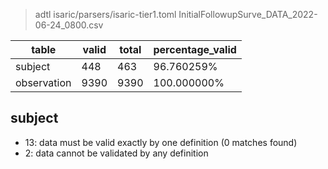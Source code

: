 > adtl isaric/parsers/isaric-tier1.toml InitialFollowupSurve_DATA_2022-06-24_0800.csv

|table          |valid  |total  |percentage_valid|
|---------------|-------|-------|----------------|
|subject        |448    |463    |96.760259% |
|observation    |9390   |9390   |100.000000% |

## subject

* 13: data must be valid exactly by one definition (0 matches found)
* 2: data cannot be validated by any definition

